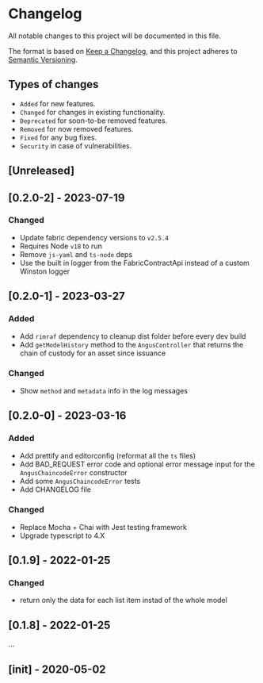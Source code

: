 # Changelog

All notable changes to this project will be documented in this file.

The format is based on [Keep a Changelog](https://keepachangelog.com/en/1.0.0/),
and this project adheres to [Semantic Versioning](https://semver.org/spec/v2.0.0.html).

## Types of changes

-   `Added` for new features.
-   `Changed` for changes in existing functionality.
-   `Deprecated` for soon-to-be removed features.
-   `Removed` for now removed features.
-   `Fixed` for any bug fixes.
-   `Security` in case of vulnerabilities.

## [Unreleased]

## [0.2.0-2] - 2023-07-19

### Changed

-   Update fabric dependency versions to `v2.5.4`
-   Requires Node `v18` to run
-   Remove `js-yaml` and `ts-node` deps
-   Use the built in logger from the FabricContractApi instead of a custom Winston logger

## [0.2.0-1] - 2023-03-27

### Added

-   Add `rimraf` dependency to cleanup dist folder before every dev build
-   Add `getModelHistory` method to the `AngusController` that returns the chain of custody for an asset since issuance

### Changed

-   Show `method` and `metadata` info in the log messages

## [0.2.0-0] - 2023-03-16

### Added

-   Add prettify and editorconfig (reformat all the `ts` files)
-   Add BAD_REQUEST error code and optional error message input for the `AngusChaincodeError` constructor
-   Add some `AngusChaincodeError` tests
-   Add CHANGELOG file

### Changed

-   Replace Mocha + Chai with Jest testing framework
-   Upgrade typescript to 4.X

## [0.1.9] - 2022-01-25

### Changed

-   return only the data for each list item instad of the whole model

## [0.1.8] - 2022-01-25

...

## [init] - 2020-05-02

